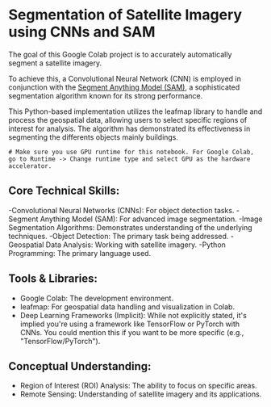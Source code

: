 # Segmentation of Satellite Imagery using CNNs and SAM


The goal of this Google Colab project is to accurately automatically segment a satellite imagery.

To achieve this, a Convolutional Neural Network (CNN) is employed in conjunction with the [Segment Anything Model (SAM)](https://segment-anything.com/), a sophisticated segmentation algorithm known for its strong performance.

This Python-based implementation utilizes the leafmap library to handle and process the geospatial data, allowing users to select specific regions of interest for analysis. The algorithm has demonstrated its effectiveness in segmenting the differents objects mainly buildings.


```
# Make sure you use GPU runtime for this notebook. For Google Colab, go to Runtime -> Change runtime type and select GPU as the hardware accelerator.
```
 ## Core Technical Skills:

-Convolutional Neural Networks (CNNs): For object detection tasks.
-Segment Anything Model (SAM): For advanced image segmentation.
-Image Segmentation Algorithms: Demonstrates understanding of the underlying techniques.
-Object Detection: The primary task being addressed.
-Geospatial Data Analysis: Working with satellite imagery.
-Python Programming: The primary language used.

## Tools & Libraries:

- Google Colab: The development environment.
- leafmap: For geospatial data handling and visualization in Colab.
- Deep Learning Frameworks (Implicit): While not explicitly stated, it's implied you're using a framework like TensorFlow or PyTorch with CNNs. You could mention this if you want to be more specific (e.g., "TensorFlow/PyTorch").

## Conceptual Understanding:

- Region of Interest (ROI) Analysis: The ability to focus on specific areas.
- Remote Sensing: Understanding of satellite imagery and its applications.
